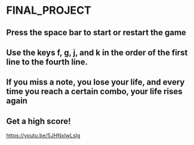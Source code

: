 # FINAL_PROJECT

## Press the space bar to start or restart the game
## Use the keys f, g, j, and k in the order of the first line to the fourth line.
## If you miss a note, you lose your life, and every time you reach a certain combo, your life rises again

## Get a high score!

https://youtu.be/5JHNxIwLsIg
